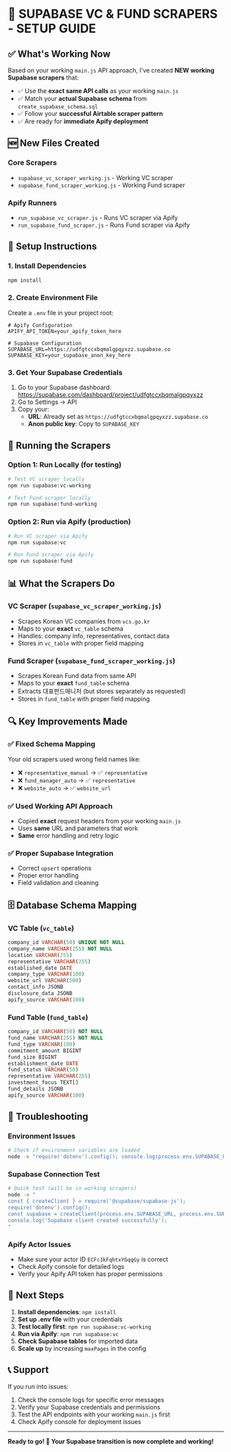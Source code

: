 # 🏦 SUPABASE VC & FUND SCRAPERS - SETUP GUIDE

## ✅ What's Working Now

Based on your working `main.js` API approach, I've created **NEW working Supabase scrapers** that:

- ✅ Use the **exact same API calls** as your working `main.js`
- ✅ Match your **actual Supabase schema** from `create_supabase_schema.sql`
- ✅ Follow your **successful Airtable scraper pattern**
- ✅ Are ready for **immediate Apify deployment**

## 🆕 New Files Created

### Core Scrapers
- `supabase_vc_scraper_working.js` - Working VC scraper
- `supabase_fund_scraper_working.js` - Working Fund scraper

### Apify Runners
- `run_supabase_vc_scraper.js` - Runs VC scraper via Apify
- `run_supabase_fund_scraper.js` - Runs Fund scraper via Apify

## 🔧 Setup Instructions

### 1. Install Dependencies

```bash
npm install
```

### 2. Create Environment File

Create a `.env` file in your project root:

```env
# Apify Configuration
APIFY_API_TOKEN=your_apify_token_here

# Supabase Configuration  
SUPABASE_URL=https://udfgtccxbqmalgpqyxzz.supabase.co
SUPABASE_KEY=your_supabase_anon_key_here
```

### 3. Get Your Supabase Credentials

1. Go to your Supabase dashboard: https://supabase.com/dashboard/project/udfgtccxbqmalgpqyxzz
2. Go to Settings → API
3. Copy your:
   - **URL**: Already set as `https://udfgtccxbqmalgpqyxzz.supabase.co`
   - **Anon public key**: Copy to `SUPABASE_KEY`

## 🚀 Running the Scrapers

### Option 1: Run Locally (for testing)

```bash
# Test VC scraper locally
npm run supabase:vc-working

# Test Fund scraper locally  
npm run supabase:fund-working
```

### Option 2: Run via Apify (production)

```bash
# Run VC scraper via Apify
npm run supabase:vc

# Run Fund scraper via Apify
npm run supabase:fund
```

## 📊 What the Scrapers Do

### VC Scraper (`supabase_vc_scraper_working.js`)
- Scrapes Korean VC companies from `vcs.go.kr`
- Maps to your **exact** `vc_table` schema
- Handles: company info, representatives, contact data
- Stores in `vc_table` with proper field mapping

### Fund Scraper (`supabase_fund_scraper_working.js`)
- Scrapes Korean Fund data from same API
- Maps to your **exact** `fund_table` schema  
- Extracts 대표펀드매니저 (but stores separately as requested)
- Stores in `fund_table` with proper field mapping

## 🔍 Key Improvements Made

### ✅ Fixed Schema Mapping
Your old scrapers used wrong field names like:
- ❌ `representative_manual` → ✅ `representative`
- ❌ `fund_manager_auto` → ✅ `representative` 
- ❌ `website_auto` → ✅ `website_url`

### ✅ Used Working API Approach
- Copied **exact** request headers from your working `main.js`
- Uses **same** URL and parameters that work
- **Same** error handling and retry logic

### ✅ Proper Supabase Integration
- Correct `upsert` operations
- Proper error handling
- Field validation and cleaning

## 🗄️ Database Schema Mapping

### VC Table (`vc_table`)
```sql
company_id VARCHAR(50) UNIQUE NOT NULL
company_name VARCHAR(255) NOT NULL
location VARCHAR(255)
representative VARCHAR(255)
established_date DATE
company_type VARCHAR(100)
website_url VARCHAR(500)
contact_info JSONB
disclosure_data JSONB
apify_source VARCHAR(100)
```

### Fund Table (`fund_table`)
```sql  
company_id VARCHAR(50) NOT NULL
fund_name VARCHAR(255) NOT NULL
fund_type VARCHAR(100)
commitment_amount BIGINT
fund_size BIGINT
establishment_date DATE
fund_status VARCHAR(50)
representative VARCHAR(255)
investment_focus TEXT[]
fund_details JSONB
apify_source VARCHAR(100)
```

## 🐛 Troubleshooting

### Environment Issues
```bash
# Check if environment variables are loaded
node -e "require('dotenv').config(); console.log(process.env.SUPABASE_URL)"
```

### Supabase Connection Test
```bash
# Quick test (will be in working scrapers)
node -e "
const { createClient } = require('@supabase/supabase-js');
require('dotenv').config();
const supabase = createClient(process.env.SUPABASE_URL, process.env.SUPABASE_KEY);
console.log('Supabase client created successfully');
"
```

### Apify Actor Issues
- Make sure your actor ID `ECFcJkFqhtxYGqqGy` is correct
- Check Apify console for detailed logs
- Verify your Apify API token has proper permissions

## 🎯 Next Steps

1. **Install dependencies**: `npm install`
2. **Set up .env file** with your credentials
3. **Test locally first**: `npm run supabase:vc-working` 
4. **Run via Apify**: `npm run supabase:vc`
5. **Check Supabase tables** for imported data
6. **Scale up** by increasing `maxPages` in the config

## 📞 Support

If you run into issues:
1. Check the console logs for specific error messages
2. Verify your Supabase credentials and permissions
3. Test the API endpoints with your working `main.js` first
4. Check Apify console for deployment issues

---

**Ready to go! 🚀 Your Supabase transition is now complete and working!** 